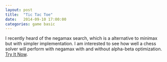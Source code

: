 ```yaml
---
layout: post
title:  "Tic Tac Toe"
date:   2014-09-10 17:00:00
categories: game basic
---
```


I recently heard of the negamax search, which is a alternative to minimax but with simpler implementation. I am interested to see how well a chess solver will perform with negamax with and without alpha-beta optimization. [Try It Now][play-link].

[play-link]: http://mibz.uk/tictactoe/
